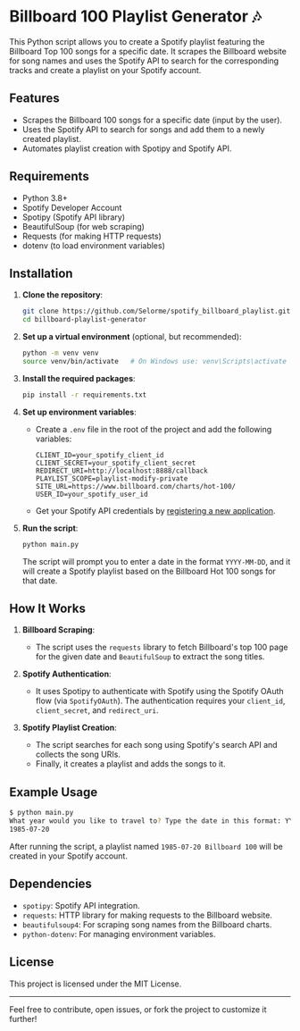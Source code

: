 # Billboard 100 Playlist Generator 🎶

This Python script allows you to create a Spotify playlist featuring the Billboard Top 100 songs for a specific date. It scrapes the Billboard website for song names and uses the Spotify API to search for the corresponding tracks and create a playlist on your Spotify account.

## Features
- Scrapes the Billboard 100 songs for a specific date (input by the user).
- Uses the Spotify API to search for songs and add them to a newly created playlist.
- Automates playlist creation with Spotipy and Spotify API.

## Requirements
- Python 3.8+
- Spotify Developer Account
- Spotipy (Spotify API library)
- BeautifulSoup (for web scraping)
- Requests (for making HTTP requests)
- dotenv (to load environment variables)

## Installation

1. **Clone the repository**:
   ```bash
   git clone https://github.com/Selorme/spotify_billboard_playlist.git
   cd billboard-playlist-generator
   ```

2. **Set up a virtual environment** (optional, but recommended):
   ```bash
   python -m venv venv
   source venv/bin/activate   # On Windows use: venv\Scripts\activate
   ```

3. **Install the required packages**:
   ```bash
   pip install -r requirements.txt
   ```

4. **Set up environment variables**:
   - Create a `.env` file in the root of the project and add the following variables:

     ```env
     CLIENT_ID=your_spotify_client_id
     CLIENT_SECRET=your_spotify_client_secret
     REDIRECT_URI=http://localhost:8888/callback
     PLAYLIST_SCOPE=playlist-modify-private
     SITE_URL=https://www.billboard.com/charts/hot-100/
     USER_ID=your_spotify_user_id
     ```

   - Get your Spotify API credentials by [registering a new application](https://developer.spotify.com/dashboard/applications).

5. **Run the script**:
   ```bash
   python main.py
   ```

   The script will prompt you to enter a date in the format `YYYY-MM-DD`, and it will create a Spotify playlist based on the Billboard Hot 100 songs for that date.

## How It Works

1. **Billboard Scraping**: 
   - The script uses the `requests` library to fetch Billboard's top 100 page for the given date and `BeautifulSoup` to extract the song titles.

2. **Spotify Authentication**:
   - It uses Spotipy to authenticate with Spotify using the Spotify OAuth flow (via `SpotifyOAuth`). The authentication requires your `client_id`, `client_secret`, and `redirect_uri`.

3. **Spotify Playlist Creation**:
   - The script searches for each song using Spotify's search API and collects the song URIs.
   - Finally, it creates a playlist and adds the songs to it.

## Example Usage

```bash
$ python main.py
What year would you like to travel to? Type the date in this format: YYYY-MM-DD
1985-07-20
```

After running the script, a playlist named `1985-07-20 Billboard 100` will be created in your Spotify account.

## Dependencies

- `spotipy`: Spotify API integration.
- `requests`: HTTP library for making requests to the Billboard website.
- `beautifulsoup4`: For scraping song names from the Billboard charts.
- `python-dotenv`: For managing environment variables.

## License

This project is licensed under the MIT License.

---

Feel free to contribute, open issues, or fork the project to customize it further! 